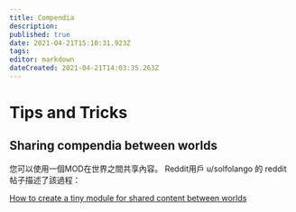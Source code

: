 ```yaml
---
title: Compendia
description: 
published: true
date: 2021-04-21T15:10:31.923Z
tags: 
editor: markdown
dateCreated: 2021-04-21T14:03:35.263Z
---
```


# Tips and Tricks

## Sharing compendia between worlds

您可以使用一個MOD在世界之間共享內容。 Reddit用戶 u/solfolango 的 reddit帖子描述了該過程：

[How to create a tiny module for shared content between worlds](https://www.reddit.com/r/FoundryVTT/comments/fvw3c7/how_to_create_a_tiny_module_for_shared_content/)